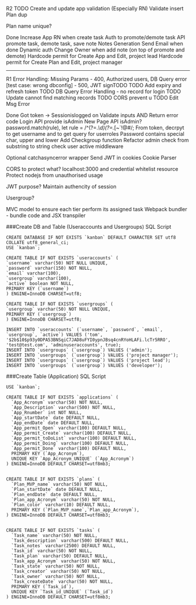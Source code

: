 R2
TODO
Create and update app validation (Especially RN)
Validate insert Plan dup

Plan name unique?

Done
Increase App RN when create task
Auth to promote/demote task
API promote task, demote task, save note
Notes Generation
Send Email when done
Dynamic auth
Change Owner when add note (on top of promote and demote)
Hardcode permit for Create App and Edit, project lead
Hardcode permit for Create Plan and Edit, project manager

---

R1
Error Handling: Missing Params - 400, Authorized users, DB Query error [test case: wrong dbconfig] - 500, JWT signTODO
TODO Add expiry and refresh token
TODO DB Query Error Handling - no record for login
TODO Update cannot find matching records
TODO CORS prevent u
TODO Edit Msg Error

Done
Got token -> Sessionislogged on
Validate inputs AND Return error code
Login API provide isAdmin
New Page API isAdmin?
password.match(rule), let rule = /^(?=._\d)(?=._[~`!@#$%^&*()--+={}\[\]|\\:;"'<>,.?/_₹])(?=.\*[a-zA-Z]).{8,10}$/;
From token, decrpyt to get username and to get query for userroles
Password contains special char, upper and lower
Add Checkgroup function
Refactor admin check from substring to string
check user active middleware

Optional
catchasyncerror wrapper
Send JWT in cookies
Cookie Parser

CORS to protect what? localhost:3000 and credential
whitelist resource
Protect nodejs from unauthorised usage

JWT purpose?
Maintain authencity of session

Usergroup?

MVC model to ensure each tier perform its assigned task
Webpack bundler - bundle code and JSX transpiler

###Create DB and Table (Useraccounts and Usergroups) SQL Script

```
CREATE DATABASE IF NOT EXISTS `kanban` DEFAULT CHARACTER SET utf8 COLLATE utf8_general_ci;
USE `kanban`;

CREATE TABLE IF NOT EXISTS `useraccounts` (
`username` varchar(50) NOT NULL UNIQUE,
`password` varchar(150) NOT NULL,
`email` varchar(100),
`usergroup` varchar(100),
`active` boolean NOT NULL,
PRIMARY KEY (`username`)
) ENGINE=InnoDB CHARSET=utf8;

CREATE TABLE IF NOT EXISTS `usergroups` (
`usergroup` varchar(50) NOT NULL UNIQUE,
PRIMARY KEY (`usergroup`)
) ENGINE=InnoDB CHARSET=utf8;

INSERT INTO `useraccounts` (`username`, `password`, `email`, `usergroup`, `active`) VALUES ('tom', '$2b$10$p93y0DPA53BNSqiC7JAD8uFYI0ypnJBsq4cnRYoHLAFi.lcTr5RRO', 'test@test.com', 'adminuseraccounts', true);
INSERT INTO `usergroups` (`usergroup`) VALUES ('admin');
INSERT INTO `usergroups` (`usergroup`) VALUES ('project manager');
INSERT INTO `usergroups` (`usergroup`) VALUES ('project lead');
INSERT INTO `usergroups` (`usergroup`) VALUES ('developer');

```

###Create Table (Application) SQL Script

```
USE `kanban`;

CREATE TABLE IF NOT EXISTS `applications` (
  `App_Acronym` varchar(50) NOT NULL,
  `App_Description` varchar(500) NOT NULL,
  `App_Rnumber` int NOT NULL,
  `App_startDate` date DEFAULT NULL,
  `App_endDate` date DEFAULT NULL,
  `App_permit_Open` varchar(100) DEFAULT NULL,
  `App_permit_Create` varchar(100) DEFAULT NULL,
  `App_permit_toDoList` varchar(100) DEFAULT NULL,
  `App_permit_Doing` varchar(100) DEFAULT NULL,
  `App_permit_Done` varchar(100) DEFAULT NULL,
  PRIMARY KEY (`App_Acronym`),
  UNIQUE KEY `App_Acronym_UNIQUE` (`App_Acronym`)
) ENGINE=InnoDB DEFAULT CHARSET=utf8mb3;


CREATE TABLE IF NOT EXISTS `plans` (
  `Plan_MVP_name` varchar(50) NOT NULL,
  `Plan_startDate` date DEFAULT NULL,
  `Plan_endDate` date DEFAULT NULL,
  `Plan_app_Acronym` varchar(50) NOT NULL,
  `Plan_color` varchar(10) DEFAULT NULL,
  PRIMARY KEY (`Plan_MVP_name`,`Plan_app_Acronym`),
) ENGINE=InnoDB DEFAULT CHARSET=utf8mb3;


CREATE TABLE IF NOT EXISTS `tasks` (
  `Task_name` varchar(50) NOT NULL,
  `Task_description` varchar(500) DEFAULT NULL,
  `Task_notes` varchar(2500) DEFAULT NULL,
  `Task_id` varchar(50) NOT NULL,
  `Task_plan` varchar(50) DEFAULT NULL,
  `Task_app_Acronym` varchar(50) NOT NULL,
  `Task_state` varchar(50) NOT NULL,
  `Task_creator` varchar(50) NOT NULL,
  `Task_owner` varchar(50) NOT NULL,
  `Task_createDate` varchar(50) NOT NULL,
  PRIMARY KEY (`Task_id`),
  UNIQUE KEY `Task_id_UNIQUE` (`Task_id`)
) ENGINE=InnoDB DEFAULT CHARSET=utf8mb3;
```
